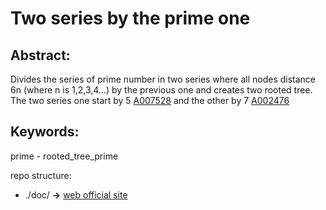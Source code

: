 # Two series by the prime one
## Abstract:
Divides the series of prime number in two series where all nodes distance  6n (where n is 1,2,3,4...) by the 
previous one and creates two rooted tree. The two series one start by 5 [A007528](https://oeis.org/A007528) and the other by
 7 [A002476 ](https://oeis.org/A002476)
## Keywords:
prime -  rooted_tree_prime

repo structure:
 * ./doc/ **->** [web official site](https://bertanimauro.github.io/PrimeSeries/)
 
